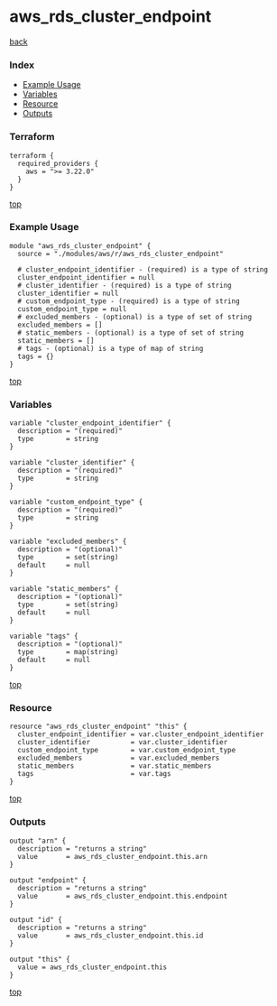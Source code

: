 # aws_rds_cluster_endpoint
[back](../aws.md)
### Index
- [Example Usage](#example-usage)
- [Variables](#variables)
- [Resource](#resource)
- [Outputs](#outputs)
### Terraform
```hcl
terraform {
  required_providers {
    aws = ">= 3.22.0"
  }
}
```
[top](#index)
### Example Usage
```hcl
module "aws_rds_cluster_endpoint" {
  source = "./modules/aws/r/aws_rds_cluster_endpoint"

  # cluster_endpoint_identifier - (required) is a type of string
  cluster_endpoint_identifier = null
  # cluster_identifier - (required) is a type of string
  cluster_identifier = null
  # custom_endpoint_type - (required) is a type of string
  custom_endpoint_type = null
  # excluded_members - (optional) is a type of set of string
  excluded_members = []
  # static_members - (optional) is a type of set of string
  static_members = []
  # tags - (optional) is a type of map of string
  tags = {}
}
```
[top](#index)
### Variables
```hcl
variable "cluster_endpoint_identifier" {
  description = "(required)"
  type        = string
}

variable "cluster_identifier" {
  description = "(required)"
  type        = string
}

variable "custom_endpoint_type" {
  description = "(required)"
  type        = string
}

variable "excluded_members" {
  description = "(optional)"
  type        = set(string)
  default     = null
}

variable "static_members" {
  description = "(optional)"
  type        = set(string)
  default     = null
}

variable "tags" {
  description = "(optional)"
  type        = map(string)
  default     = null
}
```
[top](#index)

### Resource
```hcl
resource "aws_rds_cluster_endpoint" "this" {
  cluster_endpoint_identifier = var.cluster_endpoint_identifier
  cluster_identifier          = var.cluster_identifier
  custom_endpoint_type        = var.custom_endpoint_type
  excluded_members            = var.excluded_members
  static_members              = var.static_members
  tags                        = var.tags
}
```
[top](#index)
### Outputs
```hcl
output "arn" {
  description = "returns a string"
  value       = aws_rds_cluster_endpoint.this.arn
}

output "endpoint" {
  description = "returns a string"
  value       = aws_rds_cluster_endpoint.this.endpoint
}

output "id" {
  description = "returns a string"
  value       = aws_rds_cluster_endpoint.this.id
}

output "this" {
  value = aws_rds_cluster_endpoint.this
}
```
[top](#index)
